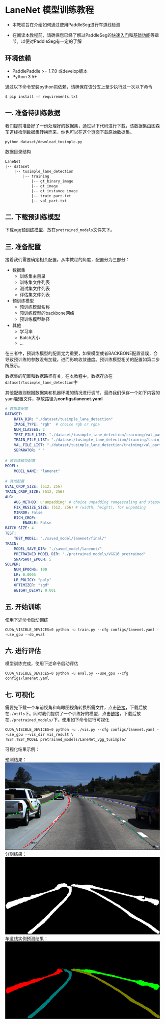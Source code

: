 # LaneNet 模型训练教程

* 本教程旨在介绍如何通过使用PaddleSeg进行车道线检测

* 在阅读本教程前，请确保您已经了解过PaddleSeg的[快速入门](../README.md#快速入门)和[基础功能](../README.md#基础功能)等章节，以便对PaddleSeg有一定的了解

## 环境依赖

* PaddlePaddle >= 1.7.0 或develop版本
* Python 3.5+

通过以下命令安装python包依赖，请确保在该分支上至少执行过一次以下命令
```shell
$ pip install -r requirements.txt
```

## 一. 准备待训练数据

我们提前准备好了一份处理好的数据集，通过以下代码进行下载，该数据集由图森车道线检测数据集转换而来，你也可以在这个[页面](https://github.com/TuSimple/tusimple-benchmark/issues/3)下载原始数据集。

```shell
python dataset/download_tusimple.py
```

数据目录结构
```
LaneNet
|-- dataset
    |-- tusimple_lane_detection
        |-- training
            |-- gt_binary_image
            |-- gt_image
            |-- gt_instance_image
            |-- train_part.txt
            |-- val_part.txt
```
## 二. 下载预训练模型

下载[vgg预训练模型](https://paddle-imagenet-models-name.bj.bcebos.com/VGG16_pretrained.tar)，放在```pretrained_models```文件夹下。


## 三. 准备配置

接着我们需要确定相关配置，从本教程的角度，配置分为三部分：

* 数据集
  * 训练集主目录
  * 训练集文件列表
  * 测试集文件列表
  * 评估集文件列表
* 预训练模型
  * 预训练模型名称
  * 预训练模型的backbone网络
  * 预训练模型路径
* 其他
  * 学习率
  * Batch大小
  * ...

在三者中，预训练模型的配置尤为重要，如果模型或者BACKBONE配置错误，会导致预训练的参数没有加载，进而影响收敛速度。预训练模型相关的配置如第二步所展示。

数据集的配置和数据路径有关，在本教程中，数据存放在`dataset/tusimple_lane_detection`中

其他配置则根据数据集和机器环境的情况进行调节，最终我们保存一个如下内容的yaml配置文件，存放路径为**configs/lanenet.yaml**

```yaml
# 数据集配置
DATASET:
    DATA_DIR: "./dataset/tusimple_lane_detection"
    IMAGE_TYPE: "rgb"  # choice rgb or rgba
    NUM_CLASSES: 2
    TEST_FILE_LIST: "./dataset/tusimple_lane_detection/training/val_part.txt"
    TRAIN_FILE_LIST: "./dataset/tusimple_lane_detection/training/train_part.txt"
    VAL_FILE_LIST: "./dataset/tusimple_lane_detection/training/val_part.txt"
    SEPARATOR: " "

# 预训练模型配置
MODEL:
    MODEL_NAME: "lanenet"

# 其他配置
EVAL_CROP_SIZE: (512, 256)
TRAIN_CROP_SIZE: (512, 256)
AUG:
    AUG_METHOD: u"unpadding" # choice unpadding rangescaling and stepscaling
    FIX_RESIZE_SIZE: (512, 256) # (width, height), for unpadding
    MIRROR: False
    RICH_CROP:
        ENABLE: False
BATCH_SIZE: 4
TEST:
    TEST_MODEL: "./saved_model/lanenet/final/"
TRAIN:
    MODEL_SAVE_DIR: "./saved_model/lanenet/"
    PRETRAINED_MODEL_DIR: "./pretrained_models/VGG16_pretrained"
    SNAPSHOT_EPOCH: 5
SOLVER:
    NUM_EPOCHS: 100
    LR: 0.0005
    LR_POLICY: "poly"
    OPTIMIZER: "sgd"
    WEIGHT_DECAY: 0.001
```


## 五. 开始训练

使用下述命令启动训练

```shell
CUDA_VISIBLE_DEVICES=0 python -u train.py --cfg configs/lanenet.yaml --use_gpu --do_eval
```

## 六. 进行评估

模型训练完成，使用下述命令启动评估

```shell
CUDA_VISIBLE_DEVICES=0 python -u eval.py --use_gpu --cfg configs/lanenet.yaml
```

## 七. 可视化
需要先下载一个车前视角和鸟瞰图视角转换所需文件，点击[链接](https://paddleseg.bj.bcebos.com/resources/tusimple_ipm_remap.tar)，下载后放在```./utils```下。同时我们提供了一个训练好的模型，点击[链接](https://paddleseg.bj.bcebos.com/models/lanenet_vgg_tusimple.tar)，下载后放在```./pretrained_models/```下，使用如下命令进行可视化
```shell
CUDA_VISIBLE_DEVICES=0 python -u ./vis.py --cfg configs/lanenet.yaml --use_gpu --vis_dir vis_result \
TEST.TEST_MODEL pretrained_models/LaneNet_vgg_tusimple/
```

可视化结果示例：

  预测结果：<br/>
  ![](imgs/0005_pred_lane.png)
  分割结果：<br/>
  ![](imgs/0005_pred_binary.png)<br/>
  车道线实例预测结果：<br/>
  ![](imgs/0005_pred_instance.png)
